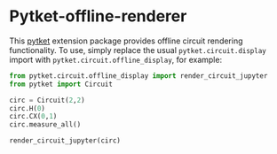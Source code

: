 # Pytket-offline-renderer

This [pytket](https://github.com/CQCL/pytket) extension package provides offline circuit rendering functionality.
To use, simply replace the usual `pytket.circuit.display` import with `pytket.circuit.offline_display`, for example:
```python
from pytket.circuit.offline_display import render_circuit_jupyter
from pytket import Circuit

circ = Circuit(2,2)
circ.H(0)
circ.CX(0,1)
circ.measure_all()

render_circuit_jupyter(circ)
```
